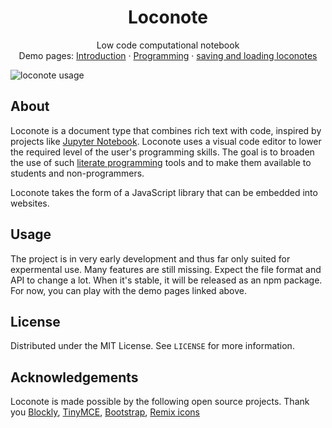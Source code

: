 
<p align="center">

  <h1 align="center">Loconote</h1>

  <p align="center">
    Low code computational notebook
    <br />
    Demo pages: <a href="https://seldomu.github.io/loconote/examples/fromURL.html?notebook=notebook-introduction.loco">Introduction</a> · <a href="https://seldomu.github.io/loconote/examples/fromURL.html?notebook=programming.loco">Programming</a> · <a href="https://seldomu.github.io/loconote/examples/fromURLWithSerialize.html?notebook=notebook-introduction.loco">saving and loading loconotes</a>
    <br />
  </p>
</p>

![loconote usage](https://user-images.githubusercontent.com/10736677/158901305-93c2b779-78ea-4734-b1bf-92f6faaa8d6f.gif)



## About

Loconote is a document type that combines rich text with code, inspired by projects like [Jupyter Notebook](https://jupyter.org/). Loconote uses a visual code editor to lower the required level of the user's programming skills. The goal is to broaden the use of such [literate programming](https://en.wikipedia.org/wiki/Literate_programming) tools and to make them available to students and non-programmers.

Loconote takes the form of a JavaScript library that can be embedded into websites.


## Usage

The project is in very early development and thus far only suited for expermental use. Many features are still missing. Expect the file format and API to change a lot. When it's stable, it will be released as an npm package. For now, you can play with the demo pages linked above.

## License

Distributed under the MIT License. See `LICENSE` for more information.

## Acknowledgements

Loconote is made possible by the following open source projects. Thank you [Blockly](https://github.com/google/blockly), [TinyMCE](https://github.com/tinymce/tinymce), [Bootstrap](https://github.com/twbs/bootstrap), [Remix icons](https://github.com/Remix-Design/RemixIcon)
